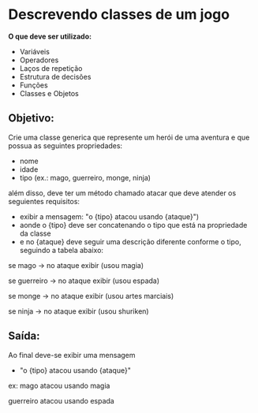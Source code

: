 # Descrevendo classes de um jogo
**O que deve ser utilizado:** 
- Variáveis
- Operadores
- Laços de repetição
- Estrutura de decisões
- Funções
- Classes e Objetos

## Objetivo:
Crie uma classe generica que represente um herói de uma aventura e que possua as seguintes propriedades:
- nome
- idade
- tipo (ex.: mago, guerreiro, monge, ninja)

além disso, deve ter um método chamado atacar que deve atender os seguientes requisitos:
- exibir a mensagem: "o {tipo} atacou usando {ataque}")
- aonde o {tipo} deve ser concatenando o tipo que está na propriedade da classe
- e no {ataque} deve seguir uma descrição diferente conforme o tipo, seguindo a tabela abaixo:

se mago -> no ataque exibir (usou magia)

se guerreiro -> no ataque exibir (usou espada)

se monge -> no ataque exibir (usou artes marciais)

se ninja -> no ataque exibir (usou shuriken)

## Saída:
Ao final deve-se exibir uma mensagem
- "o {tipo} atacou usando {ataque}"

ex: mago atacou usando magia

guerreiro atacou usando espada

